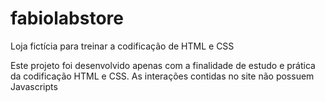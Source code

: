 # fabiolabstore
Loja fictícia para treinar a codificação de HTML e CSS

Este projeto foi desenvolvido apenas com a finalidade de estudo e prática da codificação HTML e CSS.
As interações contidas no site não possuem Javascripts
